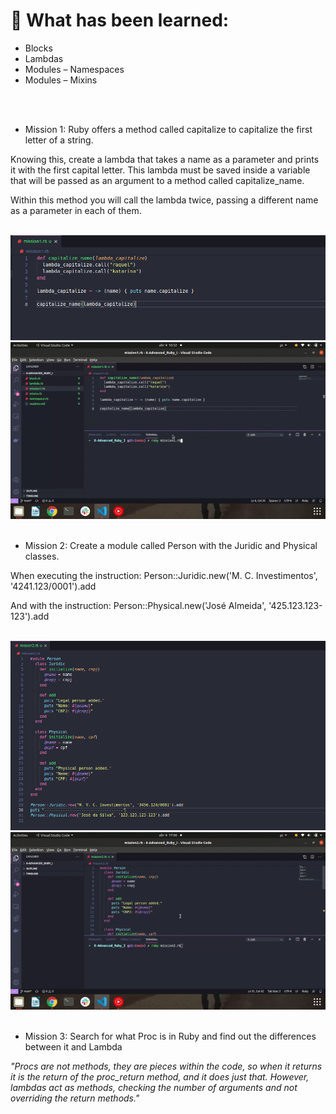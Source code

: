 <h1> 🔭 What has been learned: </h1>

- Blocks
- Lambdas
- Modules – Namespaces
- Modules – Mixins

<br>
<br>

- Mission 1: Ruby offers a method called capitalize to capitalize the first letter of a string.

Knowing this, create a lambda that takes a name as a parameter and prints it with the first capital letter. This lambda must be saved inside a variable that will be passed as an argument to a method called capitalize_name.

Within this method you will call the lambda twice, passing a different name as a parameter in each of them.

<br>

<img src="mission1.png" alt="mission 1">

<br>

<img src="mission1.gif" alt="mission 1">


<br>
<br>

- Mission 2: Create a module called Person with the Juridic and Physical classes.

When executing the instruction: Person::Juridic.new('M. C. Investimentos', '4241.123/0001').add

And with the instruction: Person::Physical.new('José Almeida', '425.123.123-123').add

<br>

<img src="mission2.png" alt="mission 2">

<br>

<img src="mission2.gif" alt="mission 2">

<br>
<br>

- Mission 3: Search for what Proc is in Ruby and find out the differences between it and Lambda

<i>"Procs are not methods, they are pieces within the code, so when it returns it is the return of the proc_return method, and it does just that. However, lambdas act as methods, checking the number of arguments and not overriding the return methods." </i>


